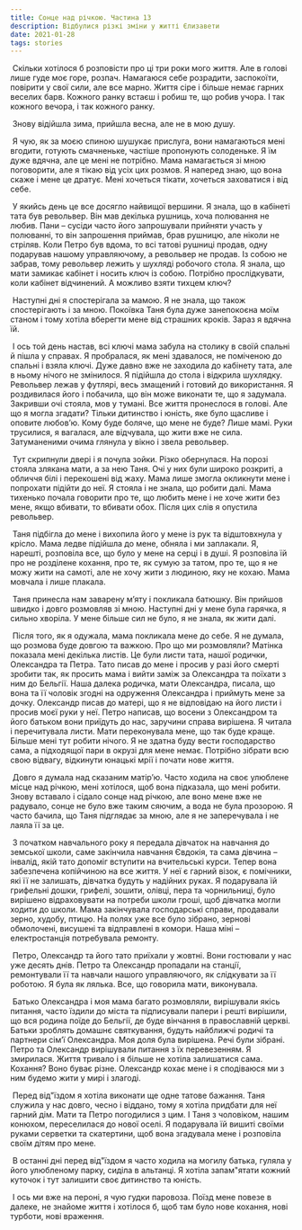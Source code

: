 ```yaml
---
title: Сонце над річкою. Частина 13
description: Відбулися різкі зміни у житті Єлизавети
date: 2021-01-28
tags: stories
---
```


​            Скільки хотілося б розповісти про ці три роки мого життя. Але в голові лише гуде моє горе, розпач. Намагаюся себе розрадити, заспокоїти, повірити у свої сили, але все марно. Життя сіре і більше немає гарних веселих барв. Кожного ранку встаєш і робиш те, що робив учора. І так кожного вечора, і так кожного ранку. 

​              Знову відійшла зима, прийшла весна, але не в мою душу.

​              Я чую, як за моєю спиною шушукає прислуга, вони намагаються мені вгодити, готують смачненьке, частіше пропонують солоденьке. Я їм дуже вдячна, але це мені не потрібно. Мама намагається зі мною поговорити, але я тікаю від усіх цих розмов. Я наперед знаю, що вона скаже і мене це дратує. Мені хочеться тікати, хочеться заховатися і від себе. 

​             У якийсь день це все досягло найвищої вершини. Я знала, що в кабінеті тата був револьвер. Він мав декілька рушниць, хоча полювання не любив. Пани – сусіди часто його запрошували прийняти участь у полюванні, то він запрошення приймав, брав рушницю, але ніколи не стріляв. Коли Петро був вдома, то всі татові рушниці продав, одну подарував нашому управляючому, а револьвер не продав. Із собою не забрав, тому револьвер лежить у шухляді робочого стола. Я знала, що мати замикає кабінет і носить ключ із собою. Потрібно прослідкувати, коли кабінет відчинений. А можливо взяти тихцем ключ? 

​           Наступні дні я спостерігала за мамою. Я не знала, що також спостерігають і за мною. Покоївка Таня була дуже занепокоєна моїм станом і тому хотіла вберегти мене від страшних кроків. Зараз я вдячна їй.

​            І ось той день настав, всі ключі мама забула на столику в своїй спальні й пішла у справах. Я пробралася, як мені здавалося, не поміченою до спальні і взяла ключі. Дуже давно вже не заходила до кабінету тата, але в ньому нічого не змінилося. Я підійшла до стола і відкрила шухлядку. Револьвер лежав у футлярі, весь змащений і готовий до використання. Я роздивилася його і побачила, що він може виконати те, що я задумала. Закривши очі стояла, мов у тумані. Все життя пронеслося в голові. Але що я могла згадати? Тільки дитинство і юність, яке було щасливе і оповите любов’ю. Кому буде боляче, що мене не буде? Лише мамі. Руки трусилися, я вагалася, але відчувала, що жити вже не сила. Затуманеними очима глянула у вікно і звела револьвер. 

​          Тут скрипнули двері і я почула зойки. Різко обернулася. На порозі стояла злякана мати, а за нею Таня. Очі у них були широко розкриті, а обличчя білі і перекошені від жаху. Мама лише змогла окликнути мене і попрохати підійти до неї. Я стояла і не знала, що робити далі. Мама тихенько почала говорити про те, що любить мене і не хоче жити без мене, якщо вбивати, то вбивати обох. Після цих слів я опустила револьвер. 

​          Таня підбігла до мене і вихопила його у мене із рук та відштовхнула у крісло. Мама ледве підійшла до мене, обняла і ми заплакали. Я, нарешті, розповіла все, що було у мене на серці і в душі. Я розповіла їй про не розділене кохання, про те, як сумую за татом, про те, що я не можу жити на самоті, але не хочу жити з людиною, яку не кохаю. Мама мовчала і лише плакала. 

​           Таня принесла нам заварену м’яту і покликала батюшку. Він прийшов швидко і довго розмовляв зі мною. Наступні дні у мене була гарячка, я сильно хворіла. У мене більше сил не було, я не знала, як жити далі. 

​             Після того, як я одужала, мама покликала мене до себе. Я не думала, що розмова буде довгою та важкою. Про що ми розмовляли? Матінка показала мені декілька листів. Це були листи тата, нашої родички, Олександра та Петра. Тато писав до мене і просив у разі його смерті зробити так, як просить мама і вийти заміж за Олександра та поїхати з ним до Бельгії. Наша далека родичка, мати Олександра, писала, що вона та її чоловік згодні на одруження Олександра і приймуть мене за дочку. Олександр писав до матері, що я не відповідаю на його листи і просив моєї руки у неї. Петро написав, що восени з Олександром та його батьком вони приїдуть до нас, заручини справа вирішена. Я читала і перечитувала листи. Мати переконувала мене, що так буде краще. Більше мені тут робити нічого. Я не здатна буду вести господарство сама, а підходящої пари в окрузі для мене немає. Потрібно зібрати всю свою відвагу, відкинути юнацькі мрії і почати нове життя. 

​           Довго я думала над сказаним матір’ю. Часто ходила на своє улюблене місце над річкою, мені хотілося, щоб вона підказала, що мені робити. Знову вставало і сідало сонце над річкою, але воно мене вже не радувало, сонце не було вже таким сяючим, а вода не була прозорою. Я часто бачила, що Таня підглядає за мною, але я не заперечувала і не лаяла її за це.  

​           З початком навчального року я передала дівчаток на навчання до земської школи, саме закінчила навчання Євдокія, та сама дівчина – інвалід, якій тато допоміг вступити на вчительські курси. Тепер вона забезпечена копійчиною на все життя. У неї є гарний візок, є помічники, які її не залишать, дівчатка будуть у надійних руках. Я подарувала їй грифельні дошки, грифелі, зошити, олівці, пера та чорнильниці, було вирішено відраховувати на потреби школи гроші, щоб дівчатка могли ходити до школи. Мама закінчувала господарські справи, продавали зерно, худобу, птицю. На полях уже все було зібрано, зернові обмолочені, висушені та відправлені в комори. Наша міні – електростанція потребувала ремонту.  

​            Петро, Олександр та його тато приїхали у жовтні. Вони гостювали у нас уже десять днів. Петро та Олександр пропадали на станції, ремонтували її та навчали нашого управляючого, як слідкувати за її роботою. Я була як лялька. Все, що говорила мати, виконувала. 

​           Батько Олександра і моя мама багато розмовляли, вирішували якісь питання, часто їздили до міста та підписували папери і решті вирішили, що вся родина поїде до Бельгії, де буде вінчання в православній церкві.  Батьки зроблять  домашнє  святкування, будуть найближчі родичі та партнери сім’ї Олександра. Моя доля була вирішена. Речі були зібрані. Петро та Олександр вирішували питання з їх перевезенням. Я змирилася. Життя тривало і я більше не хотіла залишатися сама. Кохання? Воно буває різне. Олександр кохає мене і я сподіваюся ми з ним будемо жити у мирі і злагоді. 

​        Перед від"їздом я хотіла виконати ще одне татове бажання. Таня служила у нас довго, чесно і віддано, тому я хотіла придбати для неї гарний дім. Мати та Петро погодилися з цим. І Таня з чоловіком, нашим конюхом, переселилася до нової оселі. Я подарувала їй вишиті своїми руками серветки та скатертини, щоб вона згадувала мене і розповіла своїм дітям про мене. 

​        В останні дні перед від"їздом я часто ходила на могилу батька, гуляла у його улюбленому парку, сиділа в альтанці. Я хотіла запам"ятати кожний куточок і тут залишити своє дитинство та юність. 

​        І ось ми вже на пероні, я чую гудки паровоза. Поїзд мене повезе в далеке, не знайоме життя і хотілося б, щоб там було нове кохання, нові турботи, нові враження.   


